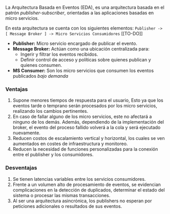 La Arquitectura Basada en Eventos (EDA), es una arquitectura basada en el patrón _publisher-subscriber_, orientadas a las aplicaciones basadas en micro servicios.

En esta arquitectura se cuenta con los siguientes elementos:
`Publisher -> [ Message Broker ] -> Micro Servicios Consumidores`
[[TO-DO]]
- **Publisher:** Micro servicio encargado de publicar el evento.
- **Message Broker:** Actúan como una ubicación centralizada para:
	- Ingerir y filtrar los eventos recibidos.
	- Definir control de acceso y políticas sobre quienes publican y quienes consumen.
- **MS Consumer:** Son los micro servicios que consumen los eventos publicados _bajo demanda_ 

### Ventajas
1. Supone menores tiempos de respuesta para el usuario, Esto ya que los eventos tarde o temprano serán procesados por los micro servicios, realizando los cambios pertinentes.
2. En caso de fallar alguno de los micro servicios, este no afectará a ninguno de los demás. Además, dependiendo de la implementación del broker, el evento del proceso fallido volverá a la cola y será ejecutado nuevamente.
3. Reducen costos de escalamiento vertical y horizontal, los cuales se ven aumentados en costes de infraestructura y monitoreo.
4. Reducen la necesidad de funciones personalizadas para la conexión entre el publisher y los consumidores.
### Desventajas
1. Se tienen latencias variables entre los servicios consumidores.
2. Frente a un volumen alto de procesamiento de eventos, se evidencian complicaciones en la detección de duplicados, determinar el estado del sistema o procesar las mismas transacciones.
3. Al ser una arquitectura asincrónica, los publishers no esperan por peticiones adicionales o resultados de sus eventos. 